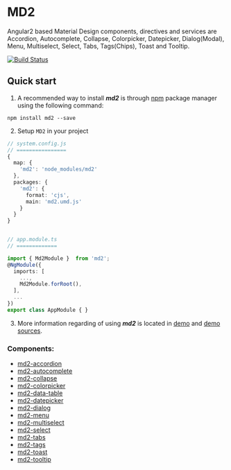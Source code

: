 # MD2

Angular2 based Material Design components, directives and services are Accordion, Autocomplete, Collapse, Colorpicker, Datepicker, Dialog(Modal), Menu, Multiselect, Select, Tabs, Tags(Chips), Toast and Tooltip.

[![Build Status](https://travis-ci.org/dharmeshpipariya/md2.svg?branch=master)](https://travis-ci.org/dharmeshpipariya/md2)

## Quick start

1. A recommended way to install ***md2*** is through [npm](https://www.npmjs.com/package/md2) package manager using the following command:

  `npm install md2 --save`

2. Setup `MD2` in your project
```ts
// system.config.js
// ================
{
  map: {
    'md2': 'node_modules/md2'
  },
  packages: {
    'md2': {
	  format: 'cjs',
      main: 'md2.umd.js'
    }
  }
}


// app.module.ts
// =============

import { Md2Module }  from 'md2';
@NgModule({
  imports: [
    ...,
    Md2Module.forRoot(),
  ],
  ...
})
export class AppModule { }

```

3. More information regarding of using ***md2*** is located in
  [demo](http://dharmeshpipariya.github.io/md2/) and [demo sources](https://github.com/dharmeshpipariya/md2/tree/master/src/demo-app).


### Components:

- [md2-accordion](https://github.com/dharmeshpipariya/md2/tree/master/src/lib/accordion)
- [md2-autocomplete](https://github.com/dharmeshpipariya/md2/tree/master/src/lib/autocomplete)
- [md2-collapse](https://github.com/dharmeshpipariya/md2/tree/master/src/lib/collapse)
- [md2-colorpicker](https://github.com/dharmeshpipariya/md2/tree/master/src/lib/colorpicker)
- [md2-data-table](https://github.com/dharmeshpipariya/md2/tree/master/src/lib/data-table)
- [md2-datepicker](https://github.com/dharmeshpipariya/md2/tree/master/src/lib/datepicker)
- [md2-dialog](https://github.com/dharmeshpipariya/md2/tree/master/src/lib/dialog)
- [md2-menu](https://github.com/dharmeshpipariya/md2/tree/master/src/lib/menu)
- [md2-multiselect](https://github.com/dharmeshpipariya/md2/tree/master/src/lib/multiselect)
- [md2-select](https://github.com/dharmeshpipariya/md2/tree/master/src/lib/select)
- [md2-tabs](https://github.com/dharmeshpipariya/md2/tree/master/src/lib/tabs)
- [md2-tags](https://github.com/dharmeshpipariya/md2/tree/master/src/lib/tags)
- [md2-toast](https://github.com/dharmeshpipariya/md2/tree/master/src/lib/toast)
- [md2-tooltip](https://github.com/dharmeshpipariya/md2/tree/master/src/lib/tooltip)
